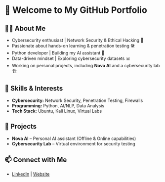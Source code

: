 # 🚀 Welcome to My GitHub Portfolio  

## 👨‍💻 About Me  
- Cybersecurity enthusiast | Network Security & Ethical Hacking 🔐  
- Passionate about hands-on learning & penetration testing 🛠️  
- Python developer | Building my AI assistant 🤖  
- Data-driven mindset | Exploring cybersecurity datasets 📊  
- Working on personal projects, including **Nova AI** and a cybersecurity lab 🏗️  

## 🔧 Skills & Interests  
- **Cybersecurity:** Network Security, Penetration Testing, Firewalls  
- **Programming:** Python, AI/NLP, Data Analysis  
- **Tech Stack:** Ubuntu, Kali Linux, Virtual Labs  

## 📂 Projects  
- **Nova AI** – Personal AI assistant (Offline & Online capabilities)  
- **Cybersecurity Lab** – Virtual environment for security testing  

## 📫 Connect with Me  
- [LinkedIn](https://www.linkedin.com/in/percy-mkhabela-443445240/) | [Website](https://percymkhabela.netlify.app/)  
